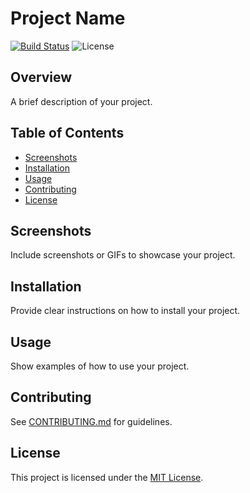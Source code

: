 # Project Name

[![Build Status](https://travis-ci.org/username/repo.svg?branch=master)](https://travis-ci.org/username/repo)
![License](https://img.shields.io/badge/license-MIT-blue.svg)

## Overview

A brief description of your project.

## Table of Contents

- [Screenshots](#screenshots)
- [Installation](#installation)
- [Usage](#usage)
- [Contributing](CONTRIBUTING.md)
- [License](#license)

## Screenshots

Include screenshots or GIFs to showcase your project.

## Installation

Provide clear instructions on how to install your project.

## Usage

Show examples of how to use your project.

## Contributing

See [CONTRIBUTING.md](CONTRIBUTING.md) for guidelines.

## License

This project is licensed under the [MIT License](LICENSE).

